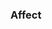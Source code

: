 <!--
Thank you for contributing to a Hostile opensource project! Please provide a simple
description of what your changes do, and your pull request will be reviewed
by a team member.
-->

### Affect

<!-- Please provide a description of how your changes affect the existing codebase -->